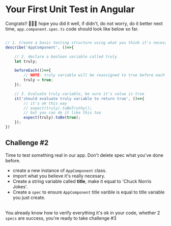 # Your First Unit Test in Angular
Congrats!! 🎉🎉🎉 hope you did it well, if didn't, do not worry, do it better next time, `app.component.spec.ts` code should look like below so far. 

```js

// 1. Create a basic testing structure using what you think it's necesary
describe('AppComponent', ()=>{

	// 2. declare a boolean variable called truly 
	let truly;

	beforeEach(()=>{
		// NOTE: truly variable will be reassigned to true before each spec
		truly = true;
	});

	// 3. Evaluate truly variable, be sure it's value is true
	it('should evaluate truly variable to return true', ()=>{
		// it's ok this way
		// expect(truly).toBeTruthy();
		// but you can do it like this too
		expect(truly).toBe(true);
	});
})

```

## Challenge #2
Time to test something real in our app. Don't delete spec what you've done before.
- create a new instance of `AppComponent` class.
- import what you believe it's really necesary.
- Create a string variable called <b>title</b>, make it equal to 'Chuck Norris Jokes'.
- Create a `spec` to ensure `AppComponent` title varible is equal to title variable you just create.

<br>You already know how to verify everything it's ok in your code, whether 2 `specs` are success, you're ready to take challenge #3